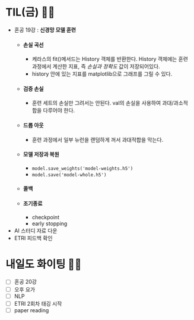 # TIL(금) 🤛🏻
- 혼공 19강 : **신경망 모델 훈련**
    - #### 손실 곡선
        - 케라스의 fit()메서드는 History 객체를 반환한다. History 객체에는 훈련 과정에서 계산한 지표, 즉 *손실과 정확도* 값이 저장되어있다. 
        - history 안에 있는 지표를 matplotlib으로 그래프를 그릴 수 있다.
    - #### 검증 손실
        - 훈련 세트의 손실만 그려서는 안된다. val의 손실을 사용하여 과대/과소적합을 다루어야 한다.
    - #### 드롭 아웃
        - 훈련 과정에서 일부 뉴런을 랜덤하게 꺼서 과대적합을 막는다.
    - #### 모델 저장과 복원
        - `model.save_weights('model-weights.h5')`
        - `model.save('model-whole.h5')`
    - #### 콜백
    - #### 조기종료
        - checkpoint
        - early stopping
- AI 스터디 자료 다운
- ETRI 피드백 확인

# 내일도 화이팅 ✌🏻
- [ ] 혼공 20강
- [ ] 오후 요가
- [ ] NLP
- [ ] ETRI 2회차 태깅 시작
- [ ] paper reading
